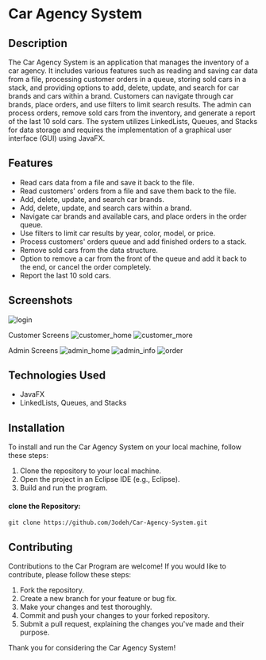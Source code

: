 # Car Agency System

## Description
The Car Agency System is an application that manages the inventory of a car agency. It includes various features such as reading and saving car data from a file, processing customer orders in a queue, storing sold cars in a stack, and providing options to add, delete, update, and search for car brands and cars within a brand. Customers can navigate through car brands, place orders, and use filters to limit search results. The admin can process orders, remove sold cars from the inventory, and generate a report of the last 10 sold cars. The system utilizes LinkedLists, Queues, and Stacks for data storage and requires the implementation of a graphical user interface (GUI) using JavaFX.

## Features
- Read cars data from a file and save it back to the file.
- Read customers' orders from a file and save them back to the file.
- Add, delete, update, and search car brands.
- Add, delete, update, and search cars within a brand.
- Navigate car brands and available cars, and place orders in the order queue.
- Use filters to limit car results by year, color, model, or price.
- Process customers' orders queue and add finished orders to a stack.
- Remove sold cars from the data structure.
- Option to remove a car from the front of the queue and add it back to the end, or cancel the order completely.
- Report the last 10 sold cars.


## Screenshots
![login](https://github.com/3odeh/Car-Agency-System/assets/111912140/977680dd-c026-4f3e-b1a3-aaaf51b04d6d)

Customer Screens
![customer_home](https://github.com/3odeh/Car-Agency-System/assets/111912140/e4109db2-834a-4281-8b6c-d459d88f6841)
![customer_more](https://github.com/3odeh/Car-Agency-System/assets/111912140/caa0e34e-c3be-43b9-920c-fa3750e150da)

Admin Screens
![admin_home](https://github.com/3odeh/Car-Agency-System/assets/111912140/a2855eaa-f258-46ec-9aa5-7758ff338d56)
![admin_info](https://github.com/3odeh/Car-Agency-System/assets/111912140/8c0019b5-5e36-451b-b733-c73d06ca19ef)
![order](https://github.com/3odeh/Car-Agency-System/assets/111912140/3b48d767-11e0-4c1c-8048-e59f151b6a48)


## Technologies Used
- JavaFX
- LinkedLists, Queues, and Stacks

## Installation

To install and run the Car Agency System on your local machine, follow these steps:

1. Clone the repository to your local machine.
2. Open the project in an Eclipse IDE (e.g., Eclipse).
3. Build and run the program.

#### clone the Repository:

```shell
git clone https://github.com/3odeh/Car-Agency-System.git
```

## Contributing

Contributions to the Car Program are welcome! If you would like to contribute, please follow these steps:

1. Fork the repository.
2. Create a new branch for your feature or bug fix.
3. Make your changes and test thoroughly.
4. Commit and push your changes to your forked repository.
5. Submit a pull request, explaining the changes you've made and their purpose.

Thank you for considering the Car Agency System!
